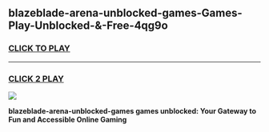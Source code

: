 
## blazeblade-arena-unblocked-games-Games-Play-Unblocked-&-Free-4qg9o
<h3>
<a href="https://premium76.site?title=blazeblade-arena-unblocked-games&ref=24A">CLICK TO PLAY</a></h3>
<hr>

<h3>
<a href="https://premium76.site?title=blazeblade-arena-unblocked-games&ref=24A">CLICK 2 PLAY</a>
  
</h3>

<a href="https://premium76.site?title=blazeblade-arena-unblocked-games&ref=24A"><img src="https://clearcache.store/games.png"></a>


**blazeblade-arena-unblocked-games games unblocked: Your Gateway to Fun and Accessible Online Gaming**
